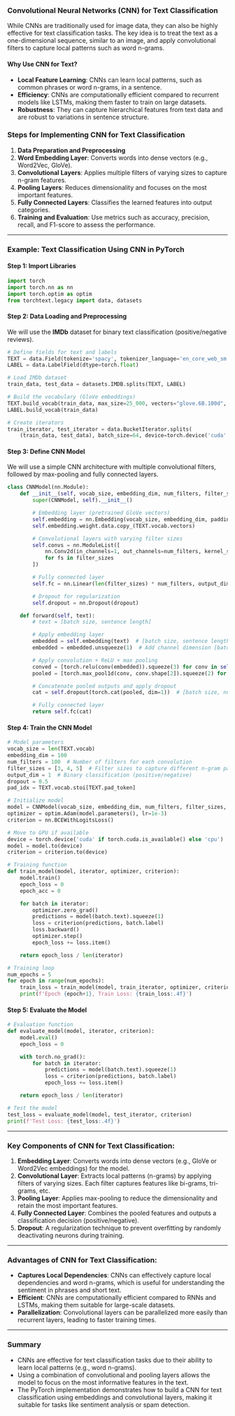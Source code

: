 ### Convolutional Neural Networks (CNN) for Text Classification

While CNNs are traditionally used for image data, they can also be highly effective for text classification tasks. The key idea is to treat the text as a one-dimensional sequence, similar to an image, and apply convolutional filters to capture local patterns such as word n-grams.

#### **Why Use CNN for Text?**
- **Local Feature Learning**: CNNs can learn local patterns, such as common phrases or word n-grams, in a sentence.
- **Efficiency**: CNNs are computationally efficient compared to recurrent models like LSTMs, making them faster to train on large datasets.
- **Robustness**: They can capture hierarchical features from text data and are robust to variations in sentence structure.

### Steps for Implementing CNN for Text Classification

1. **Data Preparation and Preprocessing**
2. **Word Embedding Layer**: Converts words into dense vectors (e.g., Word2Vec, GloVe).
3. **Convolutional Layers**: Applies multiple filters of varying sizes to capture n-gram features.
4. **Pooling Layers**: Reduces dimensionality and focuses on the most important features.
5. **Fully Connected Layers**: Classifies the learned features into output categories.
6. **Training and Evaluation**: Use metrics such as accuracy, precision, recall, and F1-score to assess the performance.

---

### Example: **Text Classification Using CNN in PyTorch**

#### **Step 1: Import Libraries**

```python
import torch
import torch.nn as nn
import torch.optim as optim
from torchtext.legacy import data, datasets
```

#### **Step 2: Data Loading and Preprocessing**

We will use the **IMDb** dataset for binary text classification (positive/negative reviews).

```python
# Define fields for text and labels
TEXT = data.Field(tokenize='spacy', tokenizer_language='en_core_web_sm', batch_first=True)
LABEL = data.LabelField(dtype=torch.float)

# Load IMDb dataset
train_data, test_data = datasets.IMDB.splits(TEXT, LABEL)

# Build the vocabulary (GloVe embeddings)
TEXT.build_vocab(train_data, max_size=25_000, vectors="glove.6B.100d", unk_init=torch.Tensor.normal_)
LABEL.build_vocab(train_data)

# Create iterators
train_iterator, test_iterator = data.BucketIterator.splits(
    (train_data, test_data), batch_size=64, device=torch.device('cuda' if torch.cuda.is_available() else 'cpu'))
```

#### **Step 3: Define CNN Model**

We will use a simple CNN architecture with multiple convolutional filters, followed by max-pooling and fully connected layers.

```python
class CNNModel(nn.Module):
    def __init__(self, vocab_size, embedding_dim, num_filters, filter_sizes, output_dim, dropout, pad_idx):
        super(CNNModel, self).__init__()

        # Embedding layer (pretrained GloVe vectors)
        self.embedding = nn.Embedding(vocab_size, embedding_dim, padding_idx=pad_idx)
        self.embedding.weight.data.copy_(TEXT.vocab.vectors)

        # Convolutional layers with varying filter sizes
        self.convs = nn.ModuleList([
            nn.Conv2d(in_channels=1, out_channels=num_filters, kernel_size=(fs, embedding_dim))
            for fs in filter_sizes
        ])

        # Fully connected layer
        self.fc = nn.Linear(len(filter_sizes) * num_filters, output_dim)

        # Dropout for regularization
        self.dropout = nn.Dropout(dropout)

    def forward(self, text):
        # text = [batch size, sentence length]

        # Apply embedding layer
        embedded = self.embedding(text)  # [batch size, sentence length, embedding dim]
        embedded = embedded.unsqueeze(1)  # Add channel dimension [batch size, 1, sentence length, embedding dim]

        # Apply convolution + ReLU + max pooling
        conved = [torch.relu(conv(embedded)).squeeze(3) for conv in self.convs]  # Apply each convolution
        pooled = [torch.max_pool1d(conv, conv.shape[2]).squeeze(2) for conv in conved]  # Max pooling

        # Concatenate pooled outputs and apply dropout
        cat = self.dropout(torch.cat(pooled, dim=1))  # [batch size, num_filters * len(filter_sizes)]

        # Fully connected layer
        return self.fc(cat)
```

#### **Step 4: Train the CNN Model**

```python
# Model parameters
vocab_size = len(TEXT.vocab)
embedding_dim = 100
num_filters = 100  # Number of filters for each convolution
filter_sizes = [3, 4, 5]  # Filter sizes to capture different n-gram patterns
output_dim = 1  # Binary classification (positive/negative)
dropout = 0.5
pad_idx = TEXT.vocab.stoi[TEXT.pad_token]

# Initialize model
model = CNNModel(vocab_size, embedding_dim, num_filters, filter_sizes, output_dim, dropout, pad_idx)
optimizer = optim.Adam(model.parameters(), lr=1e-3)
criterion = nn.BCEWithLogitsLoss()

# Move to GPU if available
device = torch.device('cuda' if torch.cuda.is_available() else 'cpu')
model = model.to(device)
criterion = criterion.to(device)

# Training function
def train_model(model, iterator, optimizer, criterion):
    model.train()
    epoch_loss = 0
    epoch_acc = 0

    for batch in iterator:
        optimizer.zero_grad()
        predictions = model(batch.text).squeeze(1)
        loss = criterion(predictions, batch.label)
        loss.backward()
        optimizer.step()
        epoch_loss += loss.item()

    return epoch_loss / len(iterator)

# Training loop
num_epochs = 5
for epoch in range(num_epochs):
    train_loss = train_model(model, train_iterator, optimizer, criterion)
    print(f'Epoch {epoch+1}, Train Loss: {train_loss:.4f}')
```

#### **Step 5: Evaluate the Model**

```python
# Evaluation function
def evaluate_model(model, iterator, criterion):
    model.eval()
    epoch_loss = 0

    with torch.no_grad():
        for batch in iterator:
            predictions = model(batch.text).squeeze(1)
            loss = criterion(predictions, batch.label)
            epoch_loss += loss.item()

    return epoch_loss / len(iterator)

# Test the model
test_loss = evaluate_model(model, test_iterator, criterion)
print(f'Test Loss: {test_loss:.4f}')
```

---

### Key Components of CNN for Text Classification:

1. **Embedding Layer**: Converts words into dense vectors (e.g., GloVe or Word2Vec embeddings) for the model.
2. **Convolutional Layer**: Extracts local patterns (n-grams) by applying filters of varying sizes. Each filter captures features like bi-grams, tri-grams, etc.
3. **Pooling Layer**: Applies max-pooling to reduce the dimensionality and retain the most important features.
4. **Fully Connected Layer**: Combines the pooled features and outputs a classification decision (positive/negative).
5. **Dropout**: A regularization technique to prevent overfitting by randomly deactivating neurons during training.

---

### Advantages of CNN for Text Classification:

- **Captures Local Dependencies**: CNNs can effectively capture local dependencies and word n-grams, which is useful for understanding the sentiment in phrases and short text.
- **Efficient**: CNNs are computationally efficient compared to RNNs and LSTMs, making them suitable for large-scale datasets.
- **Parallelization**: Convolutional layers can be parallelized more easily than recurrent layers, leading to faster training times.

---

### Summary

- CNNs are effective for text classification tasks due to their ability to learn local patterns (e.g., word n-grams).
- Using a combination of convolutional and pooling layers allows the model to focus on the most informative features in the text.
- The PyTorch implementation demonstrates how to build a CNN for text classification using embeddings and convolutional layers, making it suitable for tasks like sentiment analysis or spam detection.
